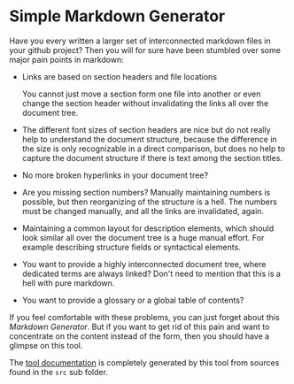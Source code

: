 
# Simple Markdown Generator

Have you every written a larger set of interconnected markdown files in
your github project? Then you will for sure have been stumbled over some major
pain points in markdown:
- Links are based on section headers and file locations

  You cannot just move a section form one file into another or even
  change the section header without invalidating the links
  all over the document tree.

- The different font sizes of section headers are nice but do not really
  help to understand the document structure, because the difference
  in the size is only recognizable in a direct comparison, but does
  no help to capture the document structure if there is text among
  the section titles.

- No more broken hyperlinks in your document tree?

- Are you missing section numbers? Manually maintaining numbers is possible,
  but then reorganizing of the structure is a hell. The numbers must be
  changed manually, and all the links are invalidated, again.

- Maintaining a common layout for description elements, which should
  look similar all over the document tree is a huge manual effort.
  For example describing structure fields or syntactical elements.

- You want to provide a highly interconnected document tree, where
  dedicated terms are always linked? Don't need to mention that this is a hell
  with pure markdown.

- You want to provide a glossary or a global table of contents?

If you feel comfortable with these problems, you can just forget about this
*Markdown Generator*.
 But if you want to get rid of this pain and want to concentrate on
the content instead of the form, then you should have a glimpse on this tool.

The [tool documentation](doc/README.md) is completely generated by this tool
from sources found in the `src` sub folder.
